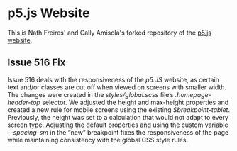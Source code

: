 # p5.js Website

This is Nath Freires' and Cally Amisola's forked repository of the [p5.js website](https://github.com/processing/p5.js-website).

## Issue 516 Fix
Issue 516 deals with the responsiveness of the _p5.JS_ website, as certain text and/or classes are cut off when viewed on screens with smaller width. The changes were created in the _styles/global.scss_ file’s _.homepage-header-top_ selector. We adjusted the height and max-height properties and created a new rule for mobile screens using the existing _$breakpoint-tablet_. Previously, the height was set to a calculation that would not adapt to every screen type. Adjusting the default properties and using the custom variable _--spacing-sm_ in the “new” breakpoint fixes the responsiveness of the page while maintaining consistency with the global CSS style rules.
